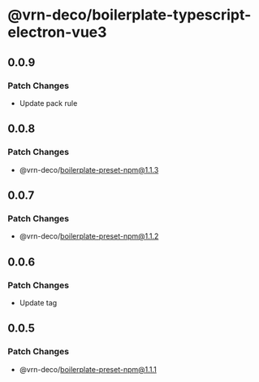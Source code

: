 # @vrn-deco/boilerplate-typescript-electron-vue3

## 0.0.9

### Patch Changes

- Update pack rule

## 0.0.8

### Patch Changes

- @vrn-deco/boilerplate-preset-npm@1.1.3

## 0.0.7

### Patch Changes

- @vrn-deco/boilerplate-preset-npm@1.1.2

## 0.0.6

### Patch Changes

- Update tag

## 0.0.5

### Patch Changes

- @vrn-deco/boilerplate-preset-npm@1.1.1
